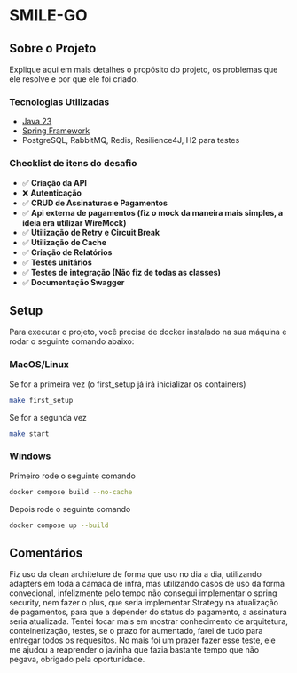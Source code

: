 # SMILE-GO

## Sobre o Projeto

Explique aqui em mais detalhes o propósito do projeto, os problemas que ele resolve e por que ele foi criado.

### Tecnologias Utilizadas
- [Java 23](https://openjdk.org/projects/jdk/23/)
- [Spring Framework](https://spring.io/)
- PostgreSQL, RabbitMQ, Redis, Resilience4J, H2 para testes

### Checklist de itens do desafio

- ✅ **Criação da API**
- ❌ **Autenticação**
- ✅ **CRUD de Assinaturas e Pagamentos**
- ✅ **Api externa de pagamentos (fiz o mock da maneira mais simples, a ideia era utilizar WireMock)**
- ✅ **Utilização de Retry e Circuit Break**
- ✅ **Utilização de Cache**
- ✅ **Criação de Relatórios**
- ✅ **Testes unitários**
- ✅ **Testes de integração (Não fiz de todas as classes)**
- ✅ **Documentação Swagger**

## Setup

Para executar o projeto, você precisa de docker instalado na sua máquina e rodar o seguinte comando abaixo:

### MacOS/Linux

Se for a primeira vez (o first_setup já irá inicializar os containers)
```bash
make first_setup
```

Se for a segunda vez
```bash
make start
```

### Windows

Primeiro rode o seguinte comando
```bash
docker compose build --no-cache
```

Depois rode o seguinte comando
```bash
docker compose up --build 
```

## Comentários

Fiz uso da clean architeture de forma que uso no dia a dia, utilizando adapters em toda a camada de infra, mas utilizando
casos de uso da forma convecional, infelizmente pelo tempo não consegui implementar o spring security, nem fazer o plus, que 
seria implementar Strategy na atualização de pagamentos, para que a depender do status do pagamento, a assinatura seria atualizada.
Tentei focar mais em mostrar conhecimento de arquitetura, conteinerização, testes, se o prazo for aumentado, farei de tudo para
entregar todos os requesitos. No mais foi um prazer fazer esse teste, ele me ajudou a reaprender o javinha que fazia bastante 
tempo que não pegava, obrigado pela oportunidade.



